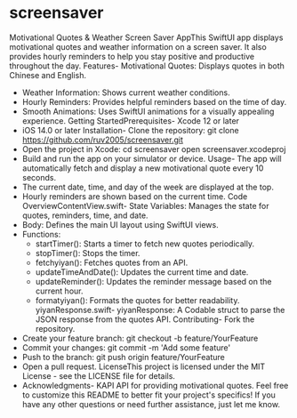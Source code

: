 # screensaver
Motivational Quotes & Weather Screen Saver AppThis SwiftUI app displays motivational quotes and weather information on a screen saver. It also provides hourly reminders to help you stay positive and productive throughout the day.
Features- Motivational Quotes: Displays quotes in both Chinese and English.
- Weather Information: Shows current weather conditions.
- Hourly Reminders: Provides helpful reminders based on the time of day.
- Smooth Animations: Uses SwiftUI animations for a visually appealing experience.
Getting StartedPrerequisites- Xcode 12 or later
- iOS 14.0 or later
Installation- Clone the repository:
git clone https://github.com/ruv2005/screensaver.git
- Open the project in Xcode:
cd screensaver
open screensaver.xcodeproj
- Build and run the app on your simulator or device.
Usage- The app will automatically fetch and display a new motivational quote every 10 seconds.
- The current date, time, and day of the week are displayed at the top.
- Hourly reminders are shown based on the current time.
Code OverviewContentView.swift- State Variables: Manages the state for quotes, reminders, time, and date.
- Body: Defines the main UI layout using SwiftUI views.
- Functions:
    - startTimer(): Starts a timer to fetch new quotes periodically.
    - stopTimer(): Stops the timer.
    - fetchyiyan(): Fetches quotes from an API.
    - updateTimeAndDate(): Updates the current time and date.
    - updateReminder(): Updates the reminder message based on the current hour.
    - formatyiyan(): Formats the quotes for better readability.
yiyanResponse.swift- yiyanResponse: A Codable struct to parse the JSON response from the quotes API.
Contributing- Fork the repository.
- Create your feature branch:
git checkout -b feature/YourFeature
- Commit your changes:
git commit -m 'Add some feature'
- Push to the branch:
git push origin feature/YourFeature
- Open a pull request.
LicenseThis project is licensed under the MIT License - see the LICENSE file for details.
- Acknowledgments- KAPI API for providing motivational quotes.
Feel free to customize this README to better fit your project's specifics! If you have any other questions or need further assistance, just let me know.
